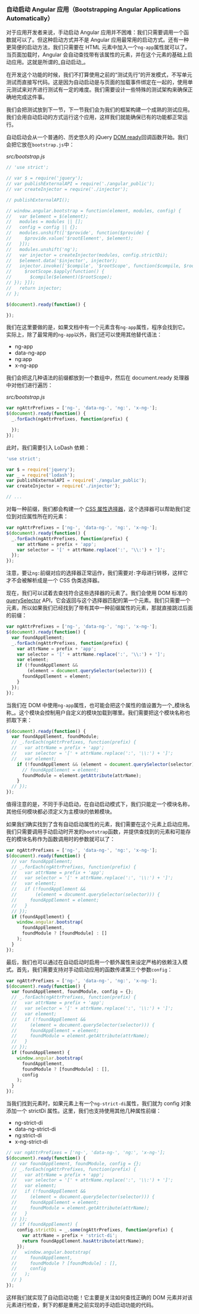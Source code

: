 ### 自动启动 Angular 应用（Bootstrapping Angular Applications Automatically）

对于应用开发者来说，手动启动 Angular 应用并不困难：我们只需要调用一个函数就可以了。但这种启动方式并不是 Angular 应用最常用的启动方式。还有一种更简便的启动方法，我们只需要在 HTML 元素中加入一个`ng-app`属性就可以了。当页面加载时，Angular 会自动查找带有该属性的元素，并在这个元素的基础上启动应用。这就是所谓的_自动启动_。

在开发这个功能的时候，我们不打算使用之前的“测试先行”的开发模式，不写单元测试而直接写代码。这是因为自动启动是与页面的加载事件绑定在一起的，使用单元测试来对齐进行测试有一定的难度。我们需要设计一些特殊的测试架构来确保正确地完成这件事。

我们会把测试放到下一节，下一节我们会为我们的框架构建一个成熟的测试应用。我们会用自动启动的方式运行这个应用，这样我们就能确保已有的功能都正常运行。

自动启动会从一个普通的、历史悠久的 jQuery [DOM ready](https://api.jquery.com/ready/)回调函数开始。我们会把它放在`bootstrap.js`中：

_src/bootstrap.js_

```js
// 'use strict';

// var $ = require('jquery');
// var publishExternalAPI = require('./angular_public');
// var createInjector = require('./injector');

// publishExternalAPI();

// window.angular.bootstrap = function(element, modules, config) {
//   var $element = $(element);
//   modules = modules || [];
//   config = config || {};
//   modules.unshift(['$provide', function($provide) {
//     $provide.value('$rootElement', $element);
//   }]);
//   modules.unshift('ng');
//   var injector = createInjector(modules, config.strictDi);
//   $element.data('$injector', injector);
//   injector.invoke(['$compile', '$rootScope', function($compile, $rootScope) {
//     $rootScope.$apply(function() {
//       $compile($element)($rootScope);
// }); }]);
//   return injector;
// };

$(document).ready(function() {

});
```

我们在这里要做的是，如果文档中有一个元素含有`ng-app`属性，程序会找到它。实际上，除了最常用的`ng-app`以外，我们还可以使用其他替代语法：

- ng-app
- data-ng-app
- ng:app
- x-ng-app

我们会把这几种语法的前缀都放到一个数组中，然后在 document.ready 处理器中对他们进行遍历：

_src/bootstrap.js_

```js
var ngAttrPrefixes = ['ng-', 'data-ng-', 'ng:', 'x-ng-'];
$(document).ready(function() {
  _.forEach(ngAttrPrefixes, function(prefix) {

  });
});
```

此时，我们需要引入 LoDash 依赖：

```js
'use strict';

var $ = require('jquery');
var _ = require('lodash');
var publishExternalAPI = require('./angular_public');
var createInjector = require('./injector');

// ...
```

对每一种前缀，我们都会构建一个 [CSS 属性选择器](https://developer.mozilla.org/en-US/docs/Web/CSS/Attribute_selectors)，这个选择器可以帮助我们定位到对应属性所在的元素：

```js
var ngAttrPrefixes = ['ng-', 'data-ng-', 'ng:', 'x-ng-'];
$(document).ready(function() {
  _.forEach(ngAttrPrefixes, function(prefix) {
    var attrName = prefix + 'app';
    var selector = '[' + attrName.replace(':', '\\:') + ']';
  });
});
```

注意，要让`ng:`前缀对应的选择器正常运作，我们需要对`:`字母进行转移，这样它才不会被解析成是一个 CSS 伪类选择器。

现在，我们可以试着去查找符合这些选择器的元素了。我们会使用 DOM 标准的 [querySelector](https://developer.mozilla.org/en-US/docs/Web/API/Document/querySelector) API，它会返回与这个选择器匹配的第一个元素。我们只需要一个元素，所以如果我们已经找到了带有其中一种前缀属性的元素，那就直接跳过后面的前缀：

```js
var ngAttrPrefixes = ['ng-', 'data-ng-', 'ng:', 'x-ng-'];
$(document).ready(function() {
  var foundAppElement;
  _.forEach(ngAttrPrefixes, function(prefix) {
    var attrName = prefix + 'app';
    var selector = '[' + attrName.replace(':', '\\:') + ']';
    var element;
    if (!foundAppElement &&
        (element = document.querySelector(selector))) {
      foundAppElement = element;
    }
  }); 
});
```

当我们在 DOM 中使用`ng-app`属性，也可能会把这个属性的值设置为一个_模块名称_。这个模块会控制用户自定义的模块加载到哪里。我们需要把这个模块名称也抓取下来：

```js
$(document).ready(function() {
  var foundAppElement, foundModule;
  // _.forEach(ngAttrPrefixes, function(prefix) {
  //   var attrName = prefix + 'app';
  //   var selector = '[' + attrName.replace(':', '\\:') + ']';
  //   var element;
    if (!foundAppElement && (element = document.querySelector(selector))) {
      // foundAppElement = element;
      foundModule = element.getAttribute(attrName);
    } 
  // });
});
```

值得注意的是，不同于手动启动，在自动启动模式下，我们只能定一个模块名称，其他任何模块都必须定义为主模块的依赖模块。

如果我们确实找到了含有自动启动属性的元素，我们需要在这个元素上启动应用。我们只需要调用手动启动时开发的`bootstrap`函数，并提供查找到的元素和可能存在的模块名称作为函数调用时的参数就可以了：

```js
var ngAttrPrefixes = ['ng-', 'data-ng-', 'ng:', 'x-ng-'];
$(document).ready(function() {
  // var foundAppElement;
  // _.forEach(ngAttrPrefixes, function(prefix) {
  //   var attrName = prefix + 'app';
  //   var selector = '[' + attrName.replace(':', '\\:') + ']';
  //   var element;
  //   if (!foundAppElement &&
  //       (element = document.querySelector(selector))) {
  //     foundAppElement = element;
  //   }
  // });
  if (foundAppElement) {
    window.angular.bootstrap(
      foundAppElement,
      foundModule ? [foundModule] : []
    );
  }
});
```

最后，我们也可以通过在自动启动时启用一个额外属性来设定严格的依赖注入模式。首先，我们需要支持对手动启动应用的函数传递第三个参数`config`：

```js
var ngAttrPrefixes = ['ng-', 'data-ng-', 'ng:', 'x-ng-'];
$(document).ready(function() {
  var foundAppElement, foundModule, config = {};
  // _.forEach(ngAttrPrefixes, function(prefix) {
  //   var attrName = prefix + 'app';
  //   var selector = '[' + attrName.replace(':', '\\:') + ']';
  //   var element;
  //   if (!foundAppElement &&
  //     (element = document.querySelector(selector))) {
  //     foundAppElement = element;
  //     foundModule = element.getAttribute(attrName);
  //   }
  // });
  if (foundAppElement) {
    window.angular.bootstrap(
      foundAppElement,
      foundModule ? [foundModule] : [],
      config
    );
  }
});
```

当我们找到元素时，如果元素上有一个`ng-strict-di`属性，我们就为 config 对象添加一个 strictDi 属性。这里，我们也支持使用其他几种属性前缀：

- ng-strict-di
- data-ng-strict-di
- ng:strict-di
- x-ng-strict-di

```js
// var ngAttrPrefixes = ['ng-', 'data-ng-', 'ng:', 'x-ng-'];
$(document).ready(function() {
  // var foundAppElement, foundModule, config = {};
  // _.forEach(ngAttrPrefixes, function(prefix) {
  //   var attrName = prefix + 'app';
  //   var selector = '[' + attrName.replace(':', '\\:') + ']';
  //   var element;
  //   if (!foundAppElement &&
  //     (element = document.querySelector(selector))) {
  //     foundAppElement = element;
  //     foundModule = element.getAttribute(attrName);
  //   }
  // });
  // if (foundAppElement) {
    config.strictDi = _.some(ngAttrPrefixes, function(prefix) {
      var attrName = prefix + 'strict-di';
      return foundAppElement.hasAttribute(attrName);
    });
  //   window.angular.bootstrap(
  //     foundAppElement,
  //     foundModule ? [foundModule] : [],
  //     config
  //   );
  // }
});
```

这样我们就实现了自动启动功能！它主要是关注如何查找正确的 DOM 元素并对该元素进行检查，剩下的都是重用之前实现的手动启动功能的代码。